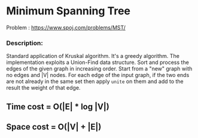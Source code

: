 

# Minimum Spanning Tree
Problem : https://www.spoj.com/problems/MST/

### Description:
Standard application of Kruskal algorithm. It's a greedy algorithm. The implementation exploits a Union-Find data structure.
Sort and process the edges of the given graph in increasing order. 
Start from a "new" graph with no edges and |V| nodes.
For each edge of the input graph, if the two ends are not already in the same set then 
apply `unite` on them and add to the result the weight of that edge.

## Time cost  = O(|E| * log |V|)
## Space cost = O(|V| + |E|)
